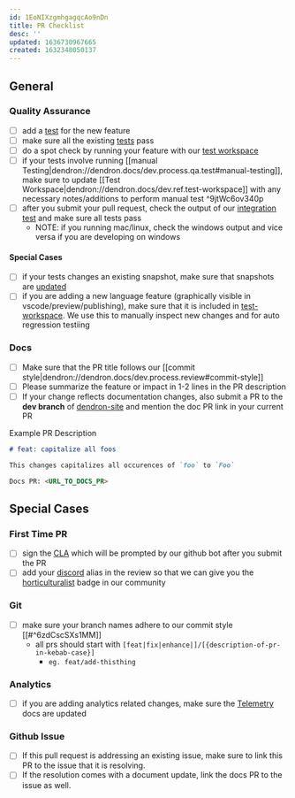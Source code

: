 ```yaml
---
id: 1EoNIXzgmhgagqcAo9nDn
title: PR Checklist
desc: ''
updated: 1636730967665
created: 1632348050137
---
```


## General

### Quality Assurance
- [ ] add a [test](https://wiki.dendron.so/notes/cb22bd36-d45a-4ffd-a31e-96c4b39cb7fb.html#writing-tests) for the new feature
- [ ] make sure all the existing [tests](https://wiki.dendron.so/notes/cb22bd36-d45a-4ffd-a31e-96c4b39cb7fb.html#running-all-tests) pass
- [ ] do a spot check by running your feature with our [test workspace](https://wiki.dendron.so/notes/cb22bd36-d45a-4ffd-a31e-96c4b39cb7fb.html#test-workspace)
- [ ] if your tests involve running [[manual Testing|dendron://dendron.docs/dev.process.qa.test#manual-testing]], make sure to update [[Test Workspace|dendron://dendron.docs/dev.ref.test-workspace]] with any necessary notes/additions to perform manual test ^9jtWc6ov340p
- [ ] after you submit your pull request, check the output of our [integration test](https://github.com/dendronhq/dendron/actions) and make sure all tests pass
  - NOTE: if you running mac/linux, check the windows output and vice versa if you are developing on windows

#### Special Cases
- [ ] if your tests changes an existing snapshot, make sure that snapshots are [updated](https://wiki.dendron.so/notes/cb22bd36-d45a-4ffd-a31e-96c4b39cb7fb.html#updating-test-snapshots)
- [ ] if you are adding a new language feature (graphically visible in vscode/preview/publishing), make sure that it is included in [test-workspace](https://wiki.dendron.so/notes/cb22bd36-d45a-4ffd-a31e-96c4b39cb7fb.html#test-workspace). We use this to manually inspect new changes and for auto regression testiing 

### Docs
- [ ] Make sure that the PR title follows our [[commit style|dendron://dendron.docs/dev.process.review#commit-style]]
- [ ] Please summarize the feature or impact in 1-2 lines in the PR description
- [ ] If your change reflects documentation changes, also submit a PR to the **dev branch** of [dendron-site](https://github.com/dendronhq/dendron-site) and mention the doc PR link in your current PR

Example PR Description
```markdown
# feat: capitalize all foos

This changes capitalizes all occurences of `foo` to `Foo` 

Docs PR: <URL_TO_DOCS_PR>
```

## Special Cases

### First Time PR
- [ ] sign the [CLA](https://en.wikipedia.org/wiki/Contributor_License_Agreement) which will be prompted by our github bot after you submit the PR
- [ ] add your [discord](https://discord.gg/AE3NRw9) alias in the review so that we can give you the [horticulturalist](https://wiki.dendron.so/notes/7c00d606-7b75-4d28-b563-d75f33f8e0d7.html#horticulturalist) badge in our community

### Git
- [ ] make sure your branch names adhere to our commit style [[#^6zdCscSXs1MM]]
    - all prs should start with `[feat|fix|enhance|]/[{description-of-pr-in-kebab-case}]`
        - `eg. feat/add-thisthing`

### Analytics
- [ ] if you are adding analytics related changes, make sure the [Telemetry](https://wiki.dendron.so/notes/84df871b-9442-42fd-b4c3-0024e35b5f3c.html) docs are updated

### Github Issue
- [ ] If this pull request is addressing an existing issue, make sure to link this PR to the issue that it is resolving.
- [ ] If the resolution comes with a document update, link the docs PR to the issue as well.
